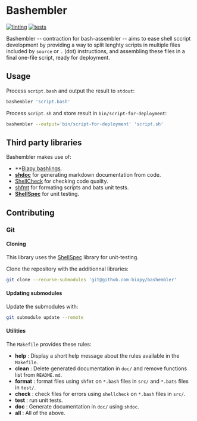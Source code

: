 # Bashembler

[![linting](https://github.com/biapy/bashembler/actions/workflows/super-linter.yaml/badge.svg)](https://github.com/biapy/bashembler/actions/workflows/super-linter.yaml)
[![tests](https://github.com/biapy/bashembler/actions/workflows/ci.yaml/badge.svg)](https://github.com/biapy/bashembler/actions/workflows/ci.yaml)

Bashembler -- contraction for bash-assembler -- aims to ease shell sccript
development by providing a way to split lenghty scripts in multiple files
included by `source` or `.` (dot) instructions, and assembling these files
in a final one-file script, ready for deployment.

## Usage

Process `script.bash` and output the result to `stdout`:

```bash
bashembler 'script.bash'
```

Process `script.sh` and store result in `bin/script-for-deployment`:

```bash
bashembler --output='bin/script-for-deployment' 'script.sh'
```

## Third party libraries

Bashembler makes use of:

- **[Biapy bashlings](https://github.com/biapy/biapy-bashlings).
- **[shdoc](https://github.com/reconquest/shdoc)** for generating markdown
  documentation from code.
- [ShellCheck][shellcheck] for checking code
  quality.
- [shfmt][shfmt] for formating scripts and bats unit
  tests.
- **[ShellSpec][shellspec]**
  for unit testing.

## Contributing

### Git

#### Cloning

This library uses the [ShellSpec][shellspec] library for unit-testing.

Clone the repository with the additionnal libraries:

```bash
git clone --recurse-submodules 'git@github.com:biapy/bashembler'
```

#### Updating submodules

Update the submodules with:

```bash
git submodule update --remote
```

[shellspec]: https://shellspec.info/
[shellcheck]: https://github.com/koalaman/shellcheck
[shfmt]: https://github.com/mvdan/sh

#### Utilities

The `Makefile` provides these rules:

- **help** : Display a short help message about the rules available in the
  `Makefile`.
- **clean** : Delete generated documentation in `doc/` and remove functions
  list from `README.md`.
- **format** : format files using `shfmt` on `*.bash` files in `src/` and
  `*.bats` files in `test/`.
- **check** : check files for errors using `shellcheck` on `*.bash` files
  in `src/`.
- **test** : run unit tests.
- **doc** : Generate documentation in `doc/` using `shdoc`.
- **all** : All of the above.
